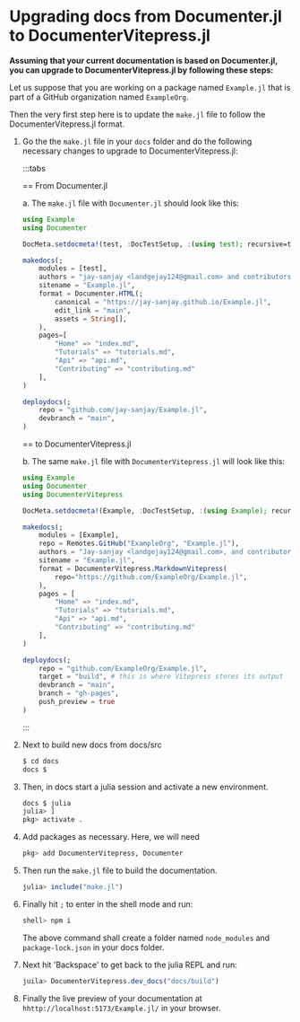 # Upgrading docs from Documenter.jl to DocumenterVitepress.jl

**Assuming that your current documentation is based on Documenter.jl, you can upgrade to DocumenterVitepress.jl by following these steps:**

Let us suppose that you are working on a package named `Example.jl` that is part of a GitHub organization named `ExampleOrg`.

Then the very first step here is to update the `make.jl` file to follow the DocumenterVitepress.jl format.

1. Go the the `make.jl` file in your `docs` folder and do the following necessary changes to upgrade to DocumenterVitepress.jl:

   :::tabs

   == From Documenter.jl

   a. The `make.jl` file with `Documenter.jl` should look like this:

   ```julia
   using Example
   using Documenter

   DocMeta.setdocmeta!(test, :DocTestSetup, :(using test); recursive=true)

   makedocs(;
       modules = [test],
       authors = "jay-sanjay <landgejay124@gmail.com> and contributors",
       sitename = "Example.jl",
       format = Documenter.HTML(;
           canonical = "https://jay-sanjay.github.io/Example.jl",
           edit_link = "main",
           assets = String[],
       ),
       pages=[
           "Home" => "index.md",
           "Tutorials" => "tutorials.md",
           "Api" => "api.md",
           "Contributing" => "contributing.md"
       ],
   )

   deploydocs(;
       repo = "github.com/jay-sanjay/Example.jl",
       devbranch = "main",
   )
   ```

   == to DocumenterVitepress.jl

   b. The same `make.jl` file with `DocumenterVitepress.jl` will look like this:

   ```julia
   using Example
   using Documenter
   using DocumenterVitepress

   DocMeta.setdocmeta!(Example, :DocTestSetup, :(using Example); recursive=true)

   makedocs(;
       modules = [Example],
       repo = Remotes.GitHub("ExampleOrg", "Example.jl"),
       authors = "Jay-sanjay <landgejay124@gmail.com>, and contributors",
       sitename = "Example.jl",
       format = DocumenterVitepress.MarkdownVitepress(
           repo="https://github.com/ExampleOrg/Example.jl",
       ),
       pages = [
           "Home" => "index.md",
           "Tutorials" => "tutorials.md",
           "Api" => "api.md",
           "Contributing" => "contributing.md"
       ],
   )

   deploydocs(;
       repo = "github.com/ExampleOrg/Example.jl",
       target = "build", # this is where Vitepress stores its output
       devbranch = "main",
       branch = "gh-pages",
       push_preview = true
   )
   ```

   :::

2. Next to build new docs from docs/src
   ```sh
   $ cd docs
   docs $
   ```
3. Then, in docs start a julia session and activate a new environment.
   ```sh
   docs $ julia
   julia> ]
   pkg> activate .
   ```
4. Add packages as necessary. Here, we will need

   ```julia
   pkg> add DocumenterVitepress, Documenter
   ```

5. Then run the `make.jl` file to build the documentation.

   ```julia
   julia> include("make.jl")
   ```

6. Finally hit `;` to enter in the shell mode and run:

   ```sh
   shell> npm i
   ```
   The above command shall create a folder named `node_modules` and `package-lock.json` in your docs folder.

7. Next hit 'Backspace' to get back to the julia REPL and run:
   ```julia
   juila> DocumenterVitepress.dev_docs("docs/build")
   ```
8. Finally the live preview of your documentation at `hhttp://localhost:5173/Example.jl/` in your browser.
